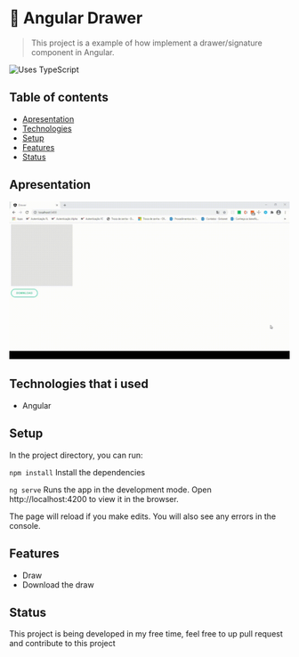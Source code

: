 # :pencil: Angular Drawer
> This project is a example of how implement a drawer/signature component in Angular. <br>

![Uses TypeScript](https://img.shields.io/badge/Uses-Typescript-294E80.svg)
 <br>

## Table of contents
* [Apresentation](#apresentation)
* [Technologies](#technologies)
* [Setup](#setup)
* [Features](#features)
* [Status](#status)

## Apresentation
![](public/draw-component.gif)

## Technologies that i used
* Angular

## Setup
In the project directory, you can run:

``npm install``
Install the dependencies

``ng serve``
Runs the app in the development mode.
Open http://localhost:4200 to view it in the browser.

The page will reload if you make edits.
You will also see any errors in the console.

## Features
* Draw
* Download the draw

## Status
This project is being developed in my free time, feel free to up pull request and contribute to this project
